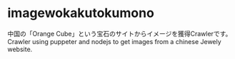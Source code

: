 # imagewokakutokumono

中国の「Orange Cube」という宝石のサイトからイメージを獲得Crawlerです。<br>
Crawler using puppeter and nodejs to get images from a chinese Jewely website.
